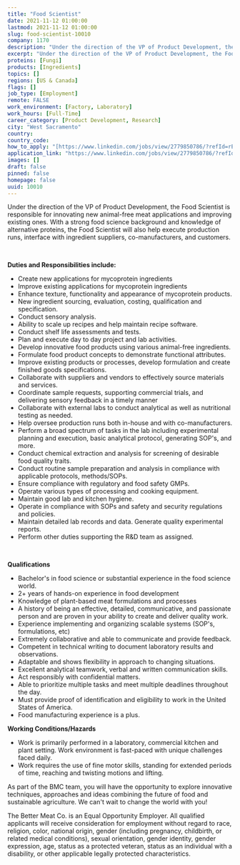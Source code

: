```yaml
---
title: "Food Scientist"
date: 2021-11-12 01:00:00
lastmod: 2021-11-12 01:00:00
slug: food-scientist-10010
company: 1170
description: "Under the direction of the VP of Product Development, the Food Scientist is responsible for innovating new animal-free meat applications and improving existing ones. With a strong food science background and knowledge of alternative proteins, the Food Scientist will also help execute production runs, interface with ingredient suppliers, co-manufacturers, and customers.  Duties and Responsibilities include:"
excerpt: "Under the direction of the VP of Product Development, the Food Scientist is responsible for innovating new animal-free meat applications and improving existing ones. With a strong food science background and knowledge of alternative proteins, the Food Scientist will also help execute production runs, interface with ingredient suppliers, co-manufacturers, and customers.  Duties and Responsibilities include:"
proteins: [Fungi]
products: [Ingredients]
topics: []
regions: [US & Canada]
flags: []
job_type: [Employment]
remote: FALSE
work_environment: [Factory, Laboratory]
work_hours: [Full-Time]
career_category: [Product Development, Research]
city: "West Sacramento"
country: 
country_code: 
how_to_apply: "[https://www.linkedin.com/jobs/view/2779850786/?refId=rEQkgnkhR12zBtTxEo...](https://www.linkedin.com/jobs/view/2779850786/?refId=rEQkgnkhR12zBtTxEokMQw%3D%3D)"
application_link: "https://www.linkedin.com/jobs/view/2779850786/?refId=rEQkgnkhR12zBtTxEokMQw%3D%3D"
images: []
draft: false
pinned: false
homepage: false
uuid: 10010
---
```

Under the direction of the VP of Product Development, the Food Scientist
is responsible for innovating new animal-free meat applications and
improving existing ones. With a strong food science background and
knowledge of alternative proteins, the Food Scientist will also help
execute production runs, interface with ingredient suppliers,
co-manufacturers, and customers. 

 

**Duties and Responsibilities include:**

-   Create new applications for mycoprotein ingredients
-   Improve existing applications for mycoprotein ingredients
-   Enhance texture, functionality and appearance of mycoprotein
    products.
-   New ingredient sourcing, evaluation, costing, qualification and
    specification.
-   Conduct sensory analysis.
-   Ability to scale up recipes and help maintain recipe software.
-   Conduct shelf life assessments and tests.
-   Plan and execute day to day project and lab activities.
-   Develop innovative food products using various animal-free
    ingredients.
-   Formulate food product concepts to demonstrate functional
    attributes.
-   Improve existing products or processes, develop formulation and
    create finished goods specifications.
-   Collaborate with suppliers and vendors to effectively source
    materials and services.
-   Coordinate sample requests, supporting commercial trials, and
    delivering sensory feedback in a timely manner
-   Collaborate with external labs to conduct analytical as well as
    nutritional testing as needed.
-   Help oversee production runs both in-house and with
    co-manufacturers.
-   Perform a broad spectrum of tasks in the lab including experimental
    planning and execution, basic analytical protocol, generating SOP's,
    and more.
-   Conduct chemical extraction and analysis for screening of desirable
    food quality traits.
-   Conduct routine sample preparation and analysis in compliance with
    applicable protocols, methods/SOPs.
-   Ensure compliance with regulatory and food safety GMPs.
-   Operate various types of processing and cooking equipment.
-   Maintain good lab and kitchen hygiene.
-   Operate in compliance with SOPs and safety and security regulations
    and policies.
-   Maintain detailed lab records and data. Generate quality
    experimental reports.
-   Perform other duties supporting the R&D team as assigned.

 

**Qualifications**

-   Bachelor's in food science or substantial experience in the food
    science world.
-   2+ years of hands-on experience in food development
-   Knowledge of plant-based meat formulations and processes
-   A history of being an effective, detailed, communicative, and
    passionate person and are proven in your ability to create and
    deliver quality work.
-   Experience implementing and organizing scalable systems (SOP's,
    formulations, etc)
-   Extremely collaborative and able to communicate and provide
    feedback.
-   Competent in technical writing to document laboratory results and
    observations.
-   Adaptable and shows flexibility in approach to changing situations.
-   Excellent analytical teamwork, verbal and written communication
    skills.
-   Act responsibly with confidential matters.
-   Able to prioritize multiple tasks and meet multiple deadlines
    throughout the day.
-   Must provide proof of identification and eligibility to work in the
    United States of America.
-   Food manufacturing experience is a plus.

**Working Conditions/Hazards**

-   Work is primarily performed in a laboratory, commercial kitchen and
    plant setting. Work environment is fast-paced with unique challenges
    faced daily.
-   Work requires the use of fine motor skills, standing for extended
    periods of time, reaching and twisting motions and lifting.

As part of the BMC team, you will have the opportunity to explore
innovative techniques, approaches and ideas combining the future of food
and sustainable agriculture. We can't wait to change the world with you!

The Better Meat Co. is an Equal Opportunity Employer. All qualified
applicants will receive consideration for employment without regard to
race, religion, color, national origin, gender (including pregnancy,
childbirth, or related medical conditions), sexual orientation, gender
identity, gender expression, age, status as a protected veteran, status
as an individual with a disability, or other applicable legally
protected characteristics.

